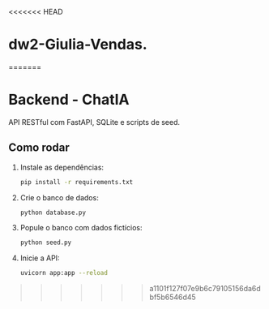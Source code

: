 <<<<<<< HEAD
# dw2-Giulia-Vendas.
=======
# Backend - ChatIA

API RESTful com FastAPI, SQLite e scripts de seed.

## Como rodar

1. Instale as dependências:
   ```bash
   pip install -r requirements.txt
   ```
2. Crie o banco de dados:
   ```bash
   python database.py
   ```
3. Popule o banco com dados fictícios:
   ```bash
   python seed.py
   ```
4. Inicie a API:
   ```bash
   uvicorn app:app --reload
   ```
>>>>>>> a1101f127f07e9b6c79105156da6dbf5b6546d45
